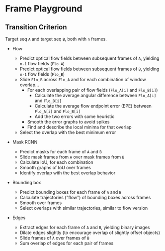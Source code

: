 # Frame Playground


## Transition Criterion
Target seq `A` and target seq `B`, both with `n` frames.

- Flow
  - Predict optical flow fields between subsequent frames of `A`, yielding `n-1` flow fields (`Flo_A`)
  - Predict optical flow fields between subsequent frames of `B`, yielding `n-1` flow fields (`Flo_B`)
  - Slide `Flo_B` across `Flo_A` and for each combination of window overlap...
    - For each overlapping pair of flow fields (`Flo_A[i]` and `Flo_B[i]`)
      - Calculate the average angular difference between `Flo_A[i]` and `Flo_B[i]`
      - Calculate the average flow endpoint error (EPE) between `Flo_A[i]` and `Flo_B[i]`
      - Add the two errors with some heuristic
    - Smooth the error graphs to avoid spikes
    - Find and describe the local minima for that overlap
  - Select the overlap with the best minimum error


- Mask RCNN
  - Predict masks for each frame of `A` and `B`
  - Slide mask frames from `A` over mask frames from `B`
  - Calculate IoU, for each combination
  - Smooth graphs of IoU over frames
  - Identify overlap with the best overlap behavior

- Bounding box
  - Predict bounding boxes for each frame of `A` and `B`
  - Calculate trajectories ("flow") of bounding boxes across frames
  - Smooth over frames
  - Select overlaps with similar trajectories, similar to flow version

- Edges
  - Extract edges for each frame of `A` and `B`, yielding binary images
  - Dilate edges slightly (to encourage overlap of slightly offset objects)
  - Slide frames of `A` over frames of `B`
  - Sum overlap of edges for each pair of frames